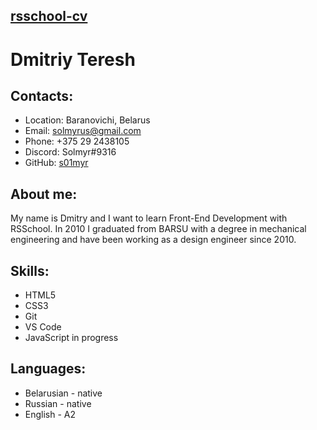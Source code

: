 ## [rsschool-cv](https://s01myr.github.io/rsschool-cv/)

# Dmitriy Teresh

## Contacts: 
* Location: Baranovichi, Belarus
* Email: solmyrus@gmail.com
* Phone: +375 29 2438105
* Discord: Solmyr#9316
* GitHub: [s01myr](https://github.com/s01myr)

## About me: 
My name is Dmitry and I want to learn Front-End Development with RSSchool. In 2010 I graduated from BARSU with a degree in mechanical engineering and have been working as a design engineer since 2010. 

## Skills:
* HTML5
* CSS3
* Git 
* VS Code
* JavaScript in progress

## Languages: 
* Belarusian - native
* Russian - native
* English - A2